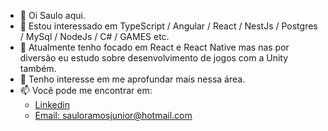 - 👋 Oi Saulo aqui.
- 👀 Estou interessado em TypeScript / Angular / React / NestJs / Postgres / MySql / NodeJs / C# /  GAMES etc.
- 🌱 Atualmente tenho focado em React e React Native mas nas por diversão eu estudo sobre desenvolvimento de jogos com a Unity também.
- 💞️ Tenho interesse em me aprofundar mais nessa área.
- 📫 Você pode me encontrar em:
    - [Linkedin](https://www.linkedin.com/in/sauloaramos/)
    - [Email: sauloramosjunior@hotmail.com](mailto:sauloramosjunior@hotmail.com)

<!---
sauloramosjr/sauloramosjr is a ✨ special ✨ repository because its `README.md` (this file) appears on your GitHub profile.
You can click the Preview link to take a look at your changes.
--->
